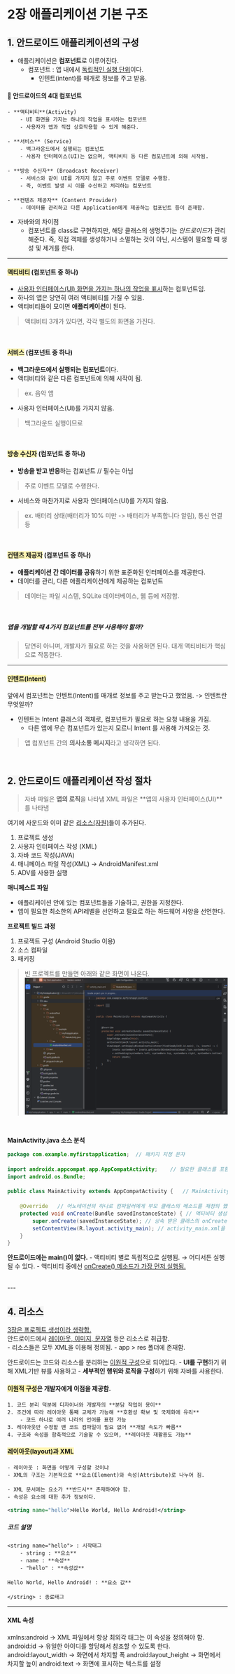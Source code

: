 # 2장 애플리케이션 기본 구조

## <span style="background-color:#F5F5F5">1. 안드로이드 애플리케이션의 구성</span>

- 애플리케이션은 **컴포넌트**로 이루어진다. 
    - 컴포넌트 : 앱 내에서 <u>독립적인 실행 단위</u>이다. 
        - 인텐트(intent)를 매개로 정보를 주고 받음.
        
#### 📱 안드로이드의 4대 컴포넌트
    - **액티비티**(Activity)
        - UI 화면을 가지는 하나의 작업을 표시하는 컴포넌트
        - 사용자가 앱과 직접 상호작용할 수 있게 해준다.

    - **서비스** (Service)
        - 백그라운드에서 실행되는 컴포넌트
        - 사용자 인터페이스(UI)는 없으며, 액티비티 등 다른 컴포넌트에 의해 시작됨.

    - **방송 수신자** (Broadcast Receiver)
        - 서비스와 같이 UI를 가지지 않고 주로 이벤트 모델로 수행함.
        - 즉, 이벤트 발생 시 이를 수신하고 처리하는 컴포넌트

    - **컨텐츠 제공자** (Content Provider)
        - 데이터를 관리하고 다른 Application에게 제공하는 컴포넌트 등이 존재함.


* 자바와의 차이점
    - 컴포넌트를 class로 구현하지만, 해당 클래스의 생명주기는 *안드로이드*가 관리해준다.
       즉, 직접 객체를 생성하거나 소멸하는 것이 아닌, 시스템이 필요할 때 생성 및 제거를 한다.

---

#### <span style="background-color:#fff5b1">액티비티</span> (컴포넌트 중 하나)
- <u>사용자 인터페이스(UI) 화면을 가지는 하나의 작업을 표시</u>하는 컴포넌트임.
- 하나의 앱은 당연히 여러 액티비티를 가질 수 있음.
- 액티비티들이 모이면 **애플리케이션**이 된다.

> 액티비티 3개가 있다면, 각각 별도의 화면을 가진다.

<br>

#### <span style="background-color:#fff5b1">서비스</span> (컴포넌트 중 하나)
- **백그라운드에서 실행되는 컴포넌트**이다.
- 액티비티와 같은 다른 컴포넌트에 의해 시작이 됨. 
> ex. 음악 앱
- 사용자 인터페이스(UI)를 가지지 않음.
> 백그라운드 실행이므로


<br>

#### <span style="background-color:#fff5b1">방송 수신자</span> (컴포넌트 중 하나)
- **방송을 받고 반응**하는 컴포넌트 // 필수는 아님
> 주로 이벤트 모델로 수행한다.
- 서비스와 마찬가지로 사용자 인터페이스(UI)를 가지지 않음.
> ex. 배터리 상태(배터리가 10% 미만 -> 배터리가 부족합니다 알림), 통신 연결 등

<br>

#### <span style="background-color:#fff5b1">컨텐츠 제공자</span> (컴포넌트 중 하나)
- **애플리케이션 간 데이터를 공유**하기 위한 표준화된 인터페이스를 제공한다.
- 데이터를 관리, 다른 애플리케이션에게 제공하는 컴포넌트
> 데이터는 파일 시스템, SQLite 데이터베이스, 웹 등에 저장함.

  <br>

##### 앱을 개발할 때 4가지 컴포넌트를 전부 사용해야 할까?
> 당연히 아니며, 개발자가 필요로 하는 것을 사용하면 된다.
대개 액티비티가 핵심으로 작동한다.

---

#### <span style="background-color:#fff5b1">인텐트(Intent)</span>
앞에서 컴포넌트는 인텐트(Intent)를 매개로 정보를 주고 받는다고 했었음.
-> 인텐트란 무엇일까?  <br>
- 인텐트는 Intent 클래스의 객체로, 컴포넌트가 필요로 하는 요청 내용을 가짐.
    - 다른 앱에 무슨 컴포넌트가 있는지 모르니 Intent 를 사용해 가져오는 것.
> 앱 컴포넌트 간의 **의사소통 메시지**라고 생각하면 된다.

<br>


## <span style="background-color:#F5F5F5">2. 안드로이드 애플리케이션 작성 절차</span>
> 자바 파일은 **앱의 로직**을 나타냄
> XML 파일은 **앱의 사용자 인터페이스(UI)**를 나타냄

여기에 사운드와 이미 같은 <u>리소스(자원)</u>들이 추가된다.  <br>
1. 프로젝트 생성
2. 사용자 인터페이스 작성 (XML)
3. 자바 코드 작성(JAVA)
4. 매니페이스 파일 작성(XML)    → AndroidManifest.xml
5. ADV를 사용한 실행
  
**매니페스트 파일**
- 애플리케이션 안에 있는 컴포넌트들을 기술하고, 권한을 지정한다.
- 앱이 필요한 최소한의 API레벨을 선언하고 필요로 하는 하드웨어 사양을 선언한다.
  
**프로젝트 빌드 과정**
1. 프로젝트 구성 (Android Studio 이용)
2. 소스 컴파일
3. 패키징

> 빈 프로젝트를 만들면 아래와 같은 화면이 나온다.
![프로젝트생성이미지](img/Ch2/2-1appTest.PNG)
  
<br>

**MainActivity.java 소스 분석**
``` java
package com.example.myfirstapplication;  // 패키지 지정 문자

import androidx.appcompat.app.AppCompatActivity;    // 필요한 클래스를 포함시 켜는 import 문장들
import android.os.Bundle;

public class MainActivity extends AppCompatActivity {   // MainActivity 클래스 정의, AppCompatActivity로부터 상속 받음

    @Override   // 어노테이션의 하나로 컴파일러에게 부모 클래스의 메소드를 재정의 했다는 것을 나타냄.
    protected void onCreate(Bundle savedInstanceState) { // 액티비티 생성될 때 딱 한번 호출. 모든 초기화와 UI 설정이 들어감.
        super.onCreate(savedInstanceState); // 상속 받은 클래스의 onCreate()를 호출하는 문장
        setContentView(R.layout.activity_main); // activity_main.xml을 화면에 보여주는 메서드
    }
}
```
  
**안드로이드에는 main()이 없다.**
    - 액티비티 별로 독립적으로 실행됨. → 어디서든 실행될 수 있다.
    - 액티비티 중에선 <u>onCreate() 메소드가 가장 먼저 실행됨.</u>

  <br>
---

## <span style="background-color:#F5F5F5">4. 리소스</span>
<u>3장은 프로젝트 생성이라 생략함.</u>  <br>
안드로이드에서 <u>레이아웃, 이미지, 문자열</u> 등은 리소스로 취급함.  <br>
    - 리소스들은 모두 XML을 이용해 정의됨.
    - app > res 폴더에 존재함.

안드로이드는 코드와 리소스를 분리하는 <u>이원적 구성</u>으로 되어있다.
    - **UI를 구현**하기 위해 XML기반 뷰를 사용하고
    - **세부적인 행위와 로직을 구성**하기 위해 자바를 사용한다.

  
#### <span style="background-color:#fff5b1">이원적 구성</span>은 개발자에게 이점을 제공함.
    1. 코드 분리 덕분에 디자이너와 개발자의 **분담 작업이 용이**
    2. 조건에 따라 레이아웃 통째 교체가 가능해 **호환성 확보 및 국제화에 유리**
        - 코드 하나로 여러 나라의 언어를 표현 가능
    3. 레이아웃만 수정할 땐 코드 컴파일이 필요 없어 **개발 속도가 빠름**
    4. 구조와 속성을 함축적으로 기술할 수 있으며, **레이아웃 재활용도 가능**

#### <span style="background-color:#fff5b1">레이아웃(layout)과 XML</span>
    - 레이아웃 : 화면을 어떻게 구성할 것이냐
    - XML의 구조는 기본적으로 **요소(Element)와 속성(Attribute)로 나누어 짐.

    - XML 문서에는 요소가 **반드시** 존재하여야 함.
    - 속성은 요소에 대한 추가 정보이다.

``` xml
<string name="hello">Hello World, Hello Android!</string>
```

##### 코드 설명
    <string name="hello"> : 시작태그
        - string : **요소**
        - name : **속성**
        - "hello" : **속성값**

    Hello World, Hello Android! : **요소 값**

    </string> : 종료태그

---

#### XML 속성
xmlns:android → XML 파일에서 항상 최외각 태그는 이 속성을 정의해야 함.
android:id → 유일한 아이디를 할당해서 참조할 수 있도록 한다.
android:layout_width → 화면에서 차지할 폭
android:layout_height → 화면에서 차지할 높이
android:text → 화면에 표시하는 텍스트를 설정